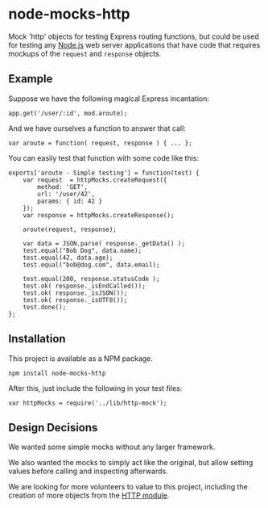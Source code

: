 node-mocks-http
===============

Mock 'http' objects for testing Express routing functions, but could be used
for testing any [Node.js](http://www.nodejs.org) web server applications that
have code that requires mockups of the `request` and `response` objects.

Example
-------

Suppose we have the following magical Express incantation:

    app.get('/user/:id', mod.aroute);

And we have ourselves a function to answer that call:

    var aroute = function( request, response ) { ... };

You can easily test that function with some code like this:

    exports['aroute - Simple testing'] = function(test) {
        var request  = httpMocks.createRequest({
            method: 'GET',
            url: '/user/42',
            params: { id: 42 }
        });
        var response = httpMocks.createResponse();
    
        aroute(request, response);
    
        var data = JSON.parse( response._getData() );
        test.equal("Bob Dog", data.name);
        test.equal(42, data.age);
        test.equal("bob@dog.com", data.email);

        test.equal(200, response.statusCode );
        test.ok( response._isEndCalled());
        test.ok( response._isJSON());
        test.ok( response._isUTF8());
        test.done();
    };

Installation
------------

This project is available as a NPM package.

    npm install node-mocks-http

After this, just include the following in your test files:

    var httpMocks = require('../lib/http-mock');
    
Design Decisions
----------------

We wanted some simple mocks without any larger framework.

We also wanted the mocks to simply act like the original, but allow setting values
before calling and inspecting afterwards.

We are looking for more volunteers to value to this project, including the
creation of more objects from the [HTTP module](http://nodejs.org/docs/latest/api/http.html).
  
